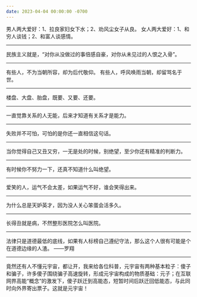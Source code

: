 ```yaml
---
date: 2023-04-04 00:00:00 -0700
---
```


男人两大爱好：1、拉良家妇女下水；2、劝风尘女子从良。
女人两大爱好：1、和穷人谈钱；2、和富人谈感情。

---

民族主义就是，“对你从没做过的事倍感自豪，对你从未见过的人恨之入骨”。

---

有些人，不为当朝所容，却为后代敬仰。
有些人，呼风唤雨当朝，却留骂名于世。

---

楼盘、大盘、胎盘，既要、又要、还要。

---

一直觉靠关系的人无能，后来才知道有关系才是能力。

---

失败并不可怕，可怕的是你还一直相信这句话。

---

当你觉得自己又丑又穷，一无是处的时候，别绝望，至少你还有精准的判断力。

---

有时候你不努力一下，还真不知道什么叫绝望。

---

爱笑的人，运气不会太差，如果运气不好，谁会笑得出来。

---

为什么总是天妒英才，因为没人关心笨蛋会活多久。

---

长得丑就是病，不然整形医院怎么叫医院。

---

法律只是道德最低的底线，如果有人标榜自己遵纪守法，那么这个人很有可能是个在道德边缘的人渣。 ——罗翔

---

竟然还有人不懂元宇宙，都让开，我来给各位科普，元宇宙有两种基本粒子：傻子和骗子，许多傻子围绕骗子高速旋转，形成元宇宙构成的物质基础：元子；在互联网界高能“概念”的激发下，傻子跃迁到高能态，短暂时间后跃迁回低能态，与此同时向外界寄出票子。这就是元宇宙！

